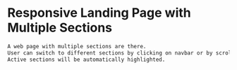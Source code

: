 # Responsive Landing Page with Multiple Sections
```bash
A web page with multiple sections are there.
User can switch to different sections by clicking on navbar or by scrolling the page.
Active sections will be automatically highlighted. 
```
